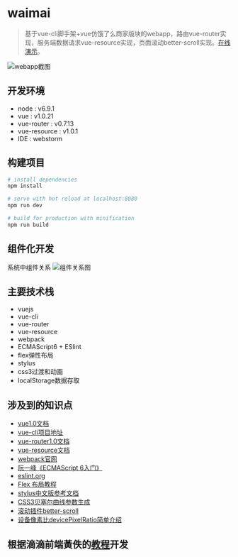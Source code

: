 # waimai

> 基于vue-cli脚手架+vue仿饿了么商家版块的webapp，路由vue-router实现，服务端数据请求vue-resource实现，页面滚动better-scroll实现。[在线演示](http://uranux.com:8080/#!/goods)。

![webapp截图](http://arthas.com.cn/images/waimaiweb2.png)

## 开发环境
- node : v6.9.1
- vue : v1.0.21
- vue-router : v0.7.13 
- vue-resource : v1.0.1
- IDE : webstorm 

## 构建项目

``` bash
# install dependencies
npm install

# serve with hot reload at localhost:8080
npm run dev

# build for production with minification
npm run build

```

## 组件化开发
系统中组件关系
![组件关系图](http://ob9qd20l4.bkt.clouddn.com/components.png)

## 主要技术栈
- vuejs
- vue-cli
- vue-router
- vue-resource
- webpack
- ECMAScript6 + ESlint
- flex弹性布局
- stylus
- css3过渡和动画
- localStorage数据存取

## 涉及到的知识点
- [vue1.0文档](http://vuejs.org.cn/guide/)
- [vue-cli项目地址](https://github.com/vuejs/vue-cli)
- [vue-router1.0文档](https://github.com/vuejs/vue-router/tree/1.0/docs/zh-cn)
- [vue-resource文档](https://github.com/pagekit/vue-resource/blob/master/docs/http.md)
- [webpack官网](https://webpack.js.org/)
- [阮一峰《ECMAScript 6入门》](http://es6.ruanyifeng.com/)
- [eslint.org](http://eslint.org/)
- [Flex 布局教程](http://www.ruanyifeng.com/blog/2015/07/flex-grammar.html?utm_source=tuicool)
- [stylus中文版参考文档](http://www.zhangxinxu.com/jq/stylus/)
- [CSS3贝塞尔曲线参数生成](http://cubic-bezier.com/#.17,.67,.83,.67)
- [滚动插件better-scroll](https://github.com/ustbhuangyi/better-scroll)
- [设备像素比devicePixelRatio简单介绍](http://www.zhangxinxu.com/wordpress/2012/08/window-devicepixelratio/)

## 根据滴滴前端黃佚的[教程](http://coding.imooc.com/class/evaluation/74.html#Anchor)开发